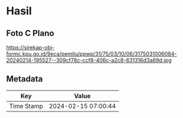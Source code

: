 # Hasil

## Foto C Plano

https://sirekap-obj-formc.kpu.go.id/9eca/pemilu/ppwp/31/75/03/10/06/3175031006084-20240214-195527--309cf78c-ccf8-406c-a2c8-631316d3a89d.jpg


## Metadata

| Key        | Value               |
| ---------- | ------------------- |
| Time Stamp | 2024-02-15 07:00:44 |



